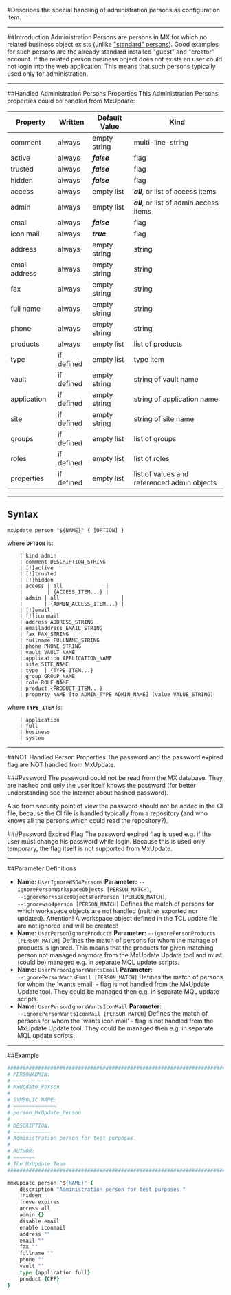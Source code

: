 <!--
 *
 *  This file is part of MxUpdate <http://www.mxupdate.org>.
 *
 *  MxUpdate is a deployment tool for a PLM platform to handle
 *  administration objects as single update files (configuration item).
 *
 *  Copyright (C) 2008-2016 The MxUpdate Team
 *
 *  The Manual of MxUpdate is licensed under a CC BY-NC-SA 4.0 license
 *  (Creative Commons Attribution-NonCommercial-ShareAlike 4.0 
 *  International 4.0 license).
 *
 *  You should have received a copy of the license along with this
 *  work. If not, see <http://creativecommons.org/licenses/by-nc-sa/4.0/>.
 *
-->

#Describes the special handling of administration persons as configuration item.

----
##Introduction
Administration Persons are persons in MX for which no related business object exists (unlike ["standard" persons](CI_User_Person)). Good examples for such persons are the already standard installed "guest" and "creator" account. If the related person business object does not exists an user could not login into the web application. This means that such persons typically used only for administration.

----
##Handled Administration Persons Properties
This Administration Persons properties could be handled from MxUpdate:

Property      | Written    | Default Value | Kind
--------------|------------|---------------|----
comment       | always     | empty string  | multi-line-string
active        | always     | ***false***   | flag
trusted       | always     | ***false***   | flag
hidden        | always     | ***false***   | flag
access        | always     | empty list    | ***all***, or list of access items  
admin         | always     | empty list    | ***all***, or list of admin access items   
email         | always     | ***false***   | flag
icon mail     | always     | ***true***    | flag
address       | always     | empty string  | string
email address | always     | empty string  | string
fax           | always     | empty string  | string
full name     | always     | empty string  | string
phone         | always     | empty string  | string
products      | always     | empty list    | list of products
type          | if defined | empty list    | type item
vault         | if defined | empty string  | string of vault name
application   | if defined | empty string  | string of application name
site          | if defined | empty string  | string of site name
groups        | if defined | empty list    | list of groups
roles         | if defined | empty list    | list of roles
properties    | if defined | empty list    | list of values and referenced admin objects


----
## Syntax
```
mxUpdate person "${NAME}" { [OPTION] }
```
where **`OPTION`** is:
```
    | kind admin
    | comment DESCRIPTION_STRING
    | [!]active
    | [!]trusted
    | [!]hidden
    | access | all              |
    |        | {ACCESS_ITEM...} |
    | admin | all                    |
    |       | {ADMIN_ACCESS_ITEM...} |
    | [!]email
    | [!]iconmail
    | address ADDRESS_STRING
    | emailaddress EMAIL_STRING
    | fax FAX_STRING
    | fullname FULLNAME_STRING
    | phone PHONE_STRING
    | vault VAULT_NAME
    | application APPLICATION_NAME
    | site SITE_NAME
    | type  | {TYPE_ITEM...}
    | group GROUP_NAME
    | role ROLE_NAME
    | product {PRODUCT_ITEM...}
    | property NAME [to ADMIN_TYPE ADMIN_NAME] [value VALUE_STRING]
```
where **`TYPE_ITEM`** is:
```
    | application
    | full
    | business
    | system
```

----
##NOT Handled Person Properties
The password and the password expired flag are NOT handled from MxUpdate.

###Password
The password could not be read from the MX database. They are hashed and only the user itself knows the password (for better understanding see the Internet about hashed password).

Also from security point of view the password should not be added in the CI file, because the CI file is handled typically from a repository (and who knows all the persons which could read the repository?).

###Password Expired Flag
The password expired flag is used e.g. if the user must change his password while login. Because this is used only temporary, the flag itself is not supported from MxUpdate.

----
##Parameter Definitions
*   **Name:** `UserIgnoreWSO4Persons`
    **Parameter:** `--ignorePersonWorkspaceObjects [PERSON_MATCH]`, `‑‑ignoreWorkspaceObjectsForPerson [PERSON_MATCH]`, `‑‑ignorewso4person [PERSON_MATCH]`
    Defines the match of persons for which workspace objects are not handled (neither exported nor updated).
    Attention! A workspace object defined in the TCL update file are not ignored and will be created!
*   **Name:** `UserPersonIgnoreProducts`
    **Parameter:** `‑‑ignorePersonProducts [PERSON_MATCH]`
    Defines the match of persons for whom the manage of products is ignored. This means that the products for given matching person not managed anymore from the MxUpdate Update tool and must (could be) managed e.g. in separate MQL update scripts.
*   **Name:** `UserPersonIgnoreWantsEmail`
    **Parameter:** `‑‑ignorePersonWantsEmail [PERSON_MATCH]`
    Defines the match of persons for whom the 'wants email' - flag is not handled from the MxUpdate Update tool. They could be managed then e.g. in separate MQL update scripts.
*   **Name:** `UserPersonIgnoreWantsIconMail`
    **Parameter:** `‑‑ignorePersonWantsIconMail [PERSON_MATCH]`
    Defines the match of persons for whom the 'wants icon mail' - flag is not handled from the MxUpdate Update tool. They could be managed then e.g. in separate MQL update scripts.

----
##Example
```tcl
################################################################################
# PERSONADMIN:
# ~~~~~~~~~~~~
# MxUpdate_Person
#
# SYMBOLIC NAME:
# ~~~~~~~~~~~~~~
# person_MxUpdate_Person
#
# DESCRIPTION:
# ~~~~~~~~~~~~
# Administration person for test purposes.
#
# AUTHOR:
# ~~~~~~~
# The MxUpdate Team
################################################################################

mmxUpdate person "${NAME}" {
    description "Administration person for test purposes." 
    !hidden 
    !neverexpires 
    access all 
    admin {} 
    disable email 
    enable iconmail 
    address "" 
    email "" 
    fax "" 
    fullname "" 
    phone "" 
    vault ""
    type {application full}
    product {CPF}
}
```

